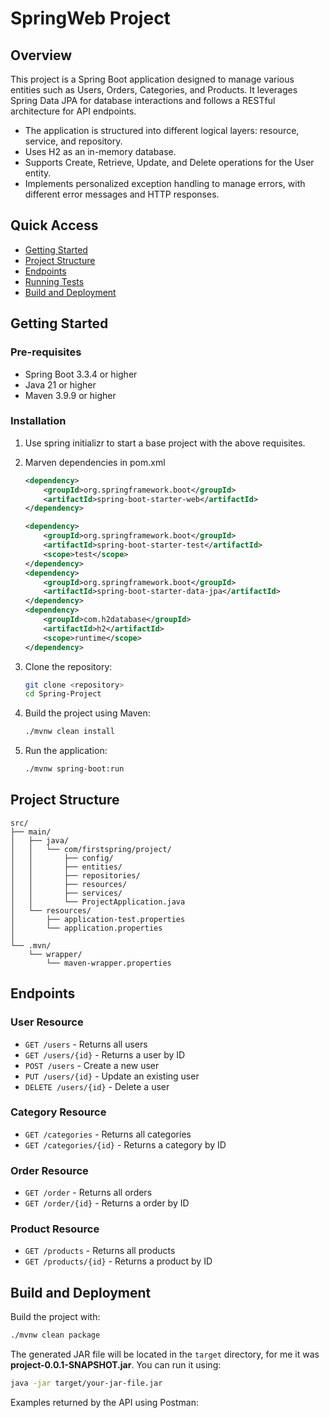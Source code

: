 # SpringWeb Project

## Overview

This project is a Spring Boot application designed to manage various entities such as Users, Orders, Categories, and Products. It leverages Spring Data JPA for database interactions and follows a RESTful architecture for API endpoints. 

- The application is structured into different logical layers: resource, service, and repository. 
- Uses H2 as an in-memory database.
- Supports Create, Retrieve, Update, and Delete operations for the User entity.
- Implements personalized exception handling to manage errors, with different error messages and HTTP responses.

## Quick Access

- [Getting Started](#getting-started)
- [Project Structure](#project-structure)
- [Endpoints](#endpoints)
- [Running Tests](#running-tests)
- [Build and Deployment](#build-and-deployment)

## Getting Started

### Pre-requisites

- Spring Boot 3.3.4 or higher
- Java 21 or higher
- Maven 3.9.9 or higher

### Installation

1. Use spring initializr to start a base project with the above requisites.

2. Marven dependencies in pom.xml
    ```xml
    <dependency>
        <groupId>org.springframework.boot</groupId>
        <artifactId>spring-boot-starter-web</artifactId>
    </dependency>

    <dependency>
        <groupId>org.springframework.boot</groupId>
        <artifactId>spring-boot-starter-test</artifactId>
        <scope>test</scope>
    </dependency>
    <dependency>
        <groupId>org.springframework.boot</groupId>
        <artifactId>spring-boot-starter-data-jpa</artifactId>
    </dependency>
    <dependency>
        <groupId>com.h2database</groupId>
        <artifactId>h2</artifactId>
        <scope>runtime</scope>
    </dependency>
    ```

3. Clone the repository:
    ```sh
    git clone <repository>
    cd Spring-Project
    ```

2. Build the project using Maven:
    ```sh
    ./mvnw clean install
    ```

3. Run the application:
    ```sh
    ./mvnw spring-boot:run
    ```

## Project Structure

```plaintext
src/
├── main/
│   ├── java/
│   │   └── com/firstspring/project/
│   │       ├── config/
│   │       ├── entities/
│   │       ├── repositories/
│   │       ├── resources/
│   │       ├── services/
│   │       └── ProjectApplication.java
│   └── resources/
│       ├── application-test.properties
│       └── application.properties
│
└── .mvn/
    └── wrapper/
        └── maven-wrapper.properties
```

## Endpoints

### User Resource

- `GET /users` - Returns all users
- `GET /users/{id}` - Returns a user by ID
- `POST /users` - Create a new user
- `PUT /users/{id}` - Update an existing user
- `DELETE /users/{id}` - Delete a user

### Category Resource

- `GET /categories` - Returns all categories
- `GET /categories/{id}` - Returns a category by ID

### Order Resource

- `GET /order` - Returns all orders
- `GET /order/{id}` - Returns a order by ID

### Product Resource

- `GET /products` - Returns all products
- `GET /products/{id}` - Returns a product by ID

## Build and Deployment
Build the project with:
```sh
./mvnw clean package
```

The generated JAR file will be located in the `target` directory, for me it was **project-0.0.1-SNAPSHOT.jar**. You can run it using:
```sh
java -jar target/your-jar-file.jar
```
Examples returned by the API using Postman:
